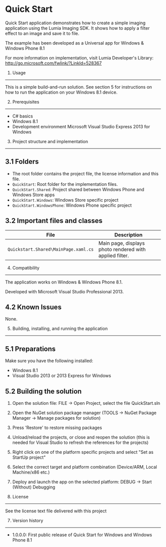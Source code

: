 Quick Start
===============

Quick Start application demonstrates how to create a simple imaging application
using the Lumia Imaging SDK. It shows how to apply a filter effect to an 
image and save it to file.

The example has been developed as a Universal app for Windows & Windows Phone 8.1


For more information on implementation, visit Lumia Developer's Library:
http://go.microsoft.com/fwlink/?LinkId=528367


1. Usage
-------------------------------------------------------------------------------

This is a simple build-and-run solution. See section 5 for instructions on how
to run the application on your Windows 8.1 device.


2. Prerequisites
-------------------------------------------------------------------------------

* C# basics
* Windows 8.1
* Development environment Microsoft Visual Studio Express 2013 for Windows


3. Project structure and implementation
-------------------------------------------------------------------------------

3.1 Folders
-----------

* The root folder contains the project file, the license information and this
  file.
* `QuickStart`: Root folder for the implementation files.  
 * `QuickStart.Shared`: Project shared between Windows Phone and Windows Store apps
 * `QuickStart.Windows`: Windows Store specific project
 * `QuickStart.WindowsPhone`: Windows Phone specific project


3.2 Important files and classes
-------------------------------

| File                                 | Description                                             |
| ------------------------------------ | ------------------------------------------------------- |
| `Quickstart.Shared\MainPage.xaml.cs` | Main page, displays photo rendered with applied filter. |


4. Compatibility
-------------------------------------------------------------------------------

The application works on Windows & Windows Phone 8.1.

Developed with Microsoft Visual Studio Professional 2013.


4.2 Known Issues
----------------

None.


5. Building, installing, and running the application
-------------------------------------------------------------------------------

5.1 Preparations
----------------

Make sure you have the following installed:
 * Windows 8.1
 * Visual Studio 2013 or 2013 Express for Windows

5.2 Building the solution
---------------------------------

1. Open the solution file:
   FILE -> Open Project, select the file QuickStart.sln
2. Open the NuGet solution package manager (TOOLS -> NuGet Package Manager -> Manage packages for solution)
3. Press 'Restore' to restore missing packages
4. Unload/reload the projects, or close and reopen the solution (this is needed for Visual Studio to refresh the references for the projects)
5. Right click on one of the platform specific projects and select "Set as StartUp project"
6. Select the correct target and platform combination (Device/ARM, Local Machine/x86 etc.)
7. Deploy and launch the app on the selected platform:
   DEBUG -> Start (Without) Debugging


6. License
-------------------------------------------------------------------------------

See the license text file delivered with this project


7. Version history
-------------------------------------------------------------------------------

* 1.0.0.0: First public release of Quick Start for Windows and Windows Phone 8.1
